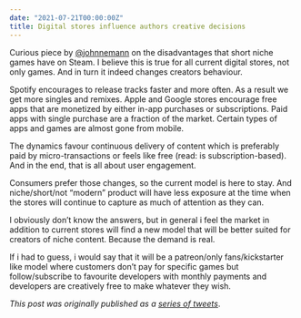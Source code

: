 ```yaml
---
date: "2021-07-21T00:00:00Z"
title: Digital stores influence authors creative decisions
---
```


Curious piece by [@johnnemann](https://twitter.com/johnnemann) on the disadvantages that short niche games have on Steam.
I believe this is true for all current digital stores, not only games. And in turn it indeed changes creators behaviour. 

Spotify encourages to release tracks faster and more often. As a result we get more singles and remixes. Apple and Google stores encourage free apps that are monetized by either in-app purchases or subscriptions. Paid apps with single purchase are a fraction of the market. Certain types of apps and games are almost gone from mobile.

The dynamics favour continuous delivery of content which is preferably paid by micro-transactions or feels like free (read: is subscription-based). And in the end, that is all about user engagement.

Consumers prefer those changes, so the current model is here to stay. And niche/short/not “modern” product will have less exposure at the time when the stores will continue to capture as much of attention as they can.

I obviously don’t know the answers, but in general i feel the market in addition to current stores will find a new model that will be better suited for creators of niche content. Because the demand is real.

If i had to guess, i would say that it will be a patreon/only fans/kickstarter like model where customers don’t pay for specific games but follow/subscribe to favourite developers with monthly payments and developers are creatively free to make whatever they wish.

_This post was originally published as a [series of tweets](https://twitter.com/accujazz/status/1415715734693502980?s=20)_.
